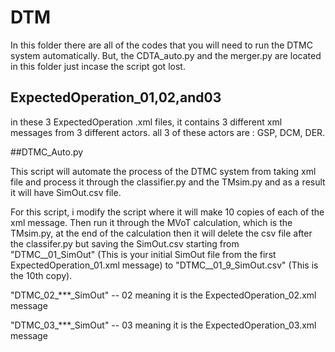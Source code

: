 # DTM
In this folder there are all of the codes that you will need to run the DTMC system automatically. 
But, the CDTA_auto.py and the merger.py are located in this folder just incase the script got lost. 

## ExpectedOperation_01,02,and03

in these 3 ExpectedOperation .xml files, it contains 3 different xml messages from 3 different actors.
all 3 of these actors are : GSP, DCM, DER.


##DTMC_Auto.py

This script will automate the process of the DTMC system from taking xml file and process it through the classifier.py
and the TMsim.py and as a result it will have SimOut.csv file. 

For this script, i modify the script where it will make 10 copies of each of the xml message. Then run it through the MVoT calculation, which is the 
TMsim.py, at the end of the calculation then it will delete the csv file after the classifer.py but saving the SimOut.csv
starting from "DTMC__01_SimOut" (This is your initial SimOut file from the first ExpectedOperation_01.xml message) 
to "DTMC__01_9_SimOut.csv" (This is the 10th copy).

"DTMC_02_***_SimOut" -- 02 meaning it is the ExpectedOperation_02.xml message

"DTMC_03_***_SimOut" -- 03 meaning it is the ExpectedOperation_03.xml message
